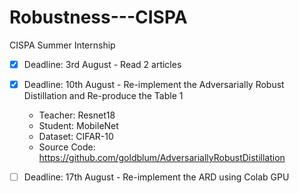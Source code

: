 # Robustness---CISPA
CISPA Summer Internship

- [x] Deadline: 3rd August - Read 2 articles
- [x] Deadline: 10th August - Re-implement the Adversarially Robust Distillation and Re-produce the Table 1
  - Teacher: Resnet18
  - Student: MobileNet
  - Dataset: CIFAR-10
  - Source Code: https://github.com/goldblum/AdversariallyRobustDistillation
- [ ] Deadline: 17th August - Re-implement the ARD using Colab GPU

